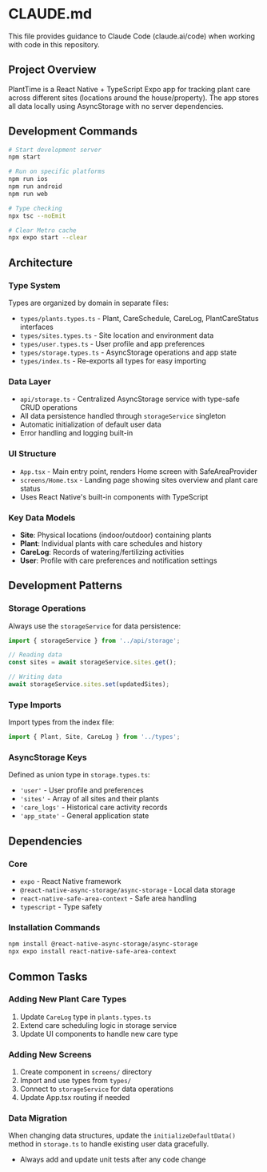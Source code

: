 # CLAUDE.md

This file provides guidance to Claude Code (claude.ai/code) when working with code in this repository.

## Project Overview

PlantTime is a React Native + TypeScript Expo app for tracking plant care across different sites (locations around the house/property). The app stores all data locally using AsyncStorage with no server dependencies.

## Development Commands

```bash
# Start development server
npm start

# Run on specific platforms  
npm run ios
npm run android
npm run web

# Type checking
npx tsc --noEmit

# Clear Metro cache
npx expo start --clear
```

## Architecture

### Type System
Types are organized by domain in separate files:
- `types/plants.types.ts` - Plant, CareSchedule, CareLog, PlantCareStatus interfaces
- `types/sites.types.ts` - Site location and environment data
- `types/user.types.ts` - User profile and app preferences  
- `types/storage.types.ts` - AsyncStorage operations and app state
- `types/index.ts` - Re-exports all types for easy importing

### Data Layer
- `api/storage.ts` - Centralized AsyncStorage service with type-safe CRUD operations
- All data persistence handled through `storageService` singleton
- Automatic initialization of default user data
- Error handling and logging built-in

### UI Structure
- `App.tsx` - Main entry point, renders Home screen with SafeAreaProvider
- `screens/Home.tsx` - Landing page showing sites overview and plant care status
- Uses React Native's built-in components with TypeScript

### Key Data Models
- **Site**: Physical locations (indoor/outdoor) containing plants
- **Plant**: Individual plants with care schedules and history
- **CareLog**: Records of watering/fertilizing activities
- **User**: Profile with care preferences and notification settings

## Development Patterns

### Storage Operations
Always use the `storageService` for data persistence:
```typescript
import { storageService } from '../api/storage';

// Reading data
const sites = await storageService.sites.get();

// Writing data  
await storageService.sites.set(updatedSites);
```

### Type Imports
Import types from the index file:
```typescript
import { Plant, Site, CareLog } from '../types';
```

### AsyncStorage Keys
Defined as union type in `storage.types.ts`:
- `'user'` - User profile and preferences
- `'sites'` - Array of all sites and their plants
- `'care_logs'` - Historical care activity records
- `'app_state'` - General application state

## Dependencies

### Core
- `expo` - React Native framework
- `@react-native-async-storage/async-storage` - Local data storage
- `react-native-safe-area-context` - Safe area handling
- `typescript` - Type safety

### Installation Commands
```bash
npm install @react-native-async-storage/async-storage
npx expo install react-native-safe-area-context
```

## Common Tasks

### Adding New Plant Care Types
1. Update `CareLog` type in `plants.types.ts` 
2. Extend care scheduling logic in storage service
3. Update UI components to handle new care type

### Adding New Screens
1. Create component in `screens/` directory
2. Import and use types from `types/` 
3. Connect to `storageService` for data operations
4. Update App.tsx routing if needed

### Data Migration
When changing data structures, update the `initializeDefaultData()` method in `storage.ts` to handle existing user data gracefully.
- Always add and update unit tests after any code change